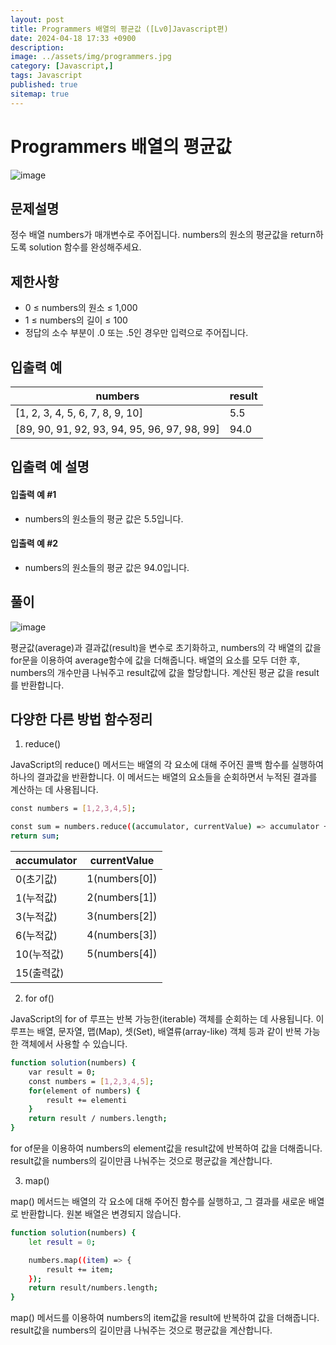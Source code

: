 ```yaml
---
layout: post
title: Programmers 배열의 평균값 ([Lv0]Javascript편)
date: 2024-04-18 17:33 +0900
description: 
image: ../assets/img/programmers.jpg
category: [Javascript,]
tags: Javascript 
published: true
sitemap: true
---
```



# Programmers 배열의 평균값

![image](https://github.com/gnlgk/gnlgk.github.io/assets/161431748/9e5e9f48-f87e-4875-82c6-63de7df42fab)

## 문제설명

정수 배열 numbers가 매개변수로 주어집니다. numbers의 원소의 평균값을 return하도록 solution 함수를 완성해주세요.

## 제한사항

* 0 ≤ numbers의 원소 ≤ 1,000
* 1 ≤ numbers의 길이 ≤ 100
* 정답의 소수 부분이 .0 또는 .5인 경우만 입력으로 주어집니다.

## 입출력 예

|numbers|result|
|---|---|
|[1, 2, 3, 4, 5, 6, 7, 8, 9, 10]|5.5|
|[89, 90, 91, 92, 93, 94, 95, 96, 97, 98, 99]|94.0|


## 입출력 예 설명

#### 입출력 예 #1

* numbers의 원소들의 평균 값은 5.5입니다.

####  입출력 예 #2

* numbers의 원소들의 평균 값은 94.0입니다.

## 풀이

![image](https://github.com/gnlgk/gnlgk.github.io/assets/161431748/d70e295f-e7f8-4592-add3-1dfcec74eeb1)

평균값(average)과 결과값(result)을 변수로 초기화하고, numbers의 각 배열의 값을 for문을 이용하여 average함수에 값을 더해줍니다. 배열의 요소를 모두 더한 후, numbers의 개수만큼 나눠주고 result값에 값을 할당합니다. 계산된 평균 값을 result를 반환합니다.

## 다양한 다른 방법 함수정리

1. reduce()

JavaScript의 reduce() 메서드는 배열의 각 요소에 대해 주어진 콜백 함수를 실행하여 하나의 결과값을 반환합니다. 이 메서드는 배열의 요소들을 순회하면서 누적된 결과를 계산하는 데 사용됩니다.

````bash
const numbers = [1,2,3,4,5];

const sum = numbers.reduce((accumulator, currentValue) => accumulator + currentValue, 0);
return sum;
````

|accumulator|currentValue|
|---|---|
|0(초기값)|1(numbers[0])|
|1(누적값)|2(numbers[1])|
|3(누적값)|3(numbers[2])|
|6(누적값)|4(numbers[3])|
|10(누적값)|5(numbers[4])|
|15(출력값)||

2. for of()

JavaScript의 for of 루프는 반복 가능한(iterable) 객체를 순회하는 데 사용됩니다. 이 루프는 배열, 문자열, 맵(Map), 셋(Set), 배열류(array-like) 객체 등과 같이 반복 가능한 객체에서 사용할 수 있습니다.

````bash
function solution(numbers) {
    var result = 0;
    const numbers = [1,2,3,4,5];
    for(element of numbers) {
        result += elementi
    }
    return result / numbers.length;
}
````

for of문을 이용하여 numbers의 element값을 result값에 반복하여 값을 더해줍니다. result값을 numbers의 길이만큼 나눠주는 것으로 평균값을 계산합니다.

3. map()

map() 메서드는 배열의 각 요소에 대해 주어진 함수를 실행하고, 그 결과를 새로운 배열로 반환합니다. 원본 배열은 변경되지 않습니다.

````bash
function solution(numbers) {
    let result = 0;

    numbers.map((item) => {
        result += item;
    });
    return result/numbers.length;
}
````

map() 메서드를 이용하여 numbers의 item값을 result에 반복하여 값을 더해줍니다. result값을 numbers의 길이만큼 나눠주는 것으로 평균값을 계산합니다.
